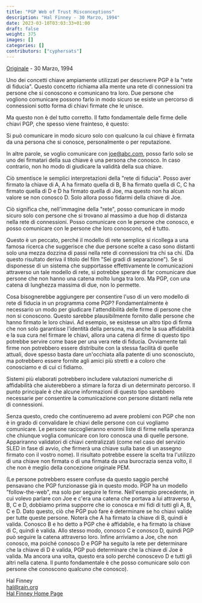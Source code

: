 ```yaml
---
title: "PGP Web of Trust Misconceptions"
description: "Hal Finney - 30 Marzo, 1994"
date: 2023-03-10T03:03:33+01:00
draft: false
weight: 375
images: []
categories: []
contributors: ["cyphersats"]
---
```


[Originale](https://web.archive.org/web/20041206213359/http://finney.org/~hal/web_of_trust.html) - 30 Marzo, 1994

Uno dei concetti chiave ampiamente utilizzati per descrivere PGP è la "rete di fiducia". Questo concetto richiama alla mente una rete di connessioni tra persone che si conoscono e comunicano tra loro. Due persone che vogliono comunicare possono farlo in modo sicuro se esiste un percorso di connessioni sotto forma di chiavi firmate che le unisce.

Ma questo non è del tutto corretto. Il fatto fondamentale delle firme delle chiavi PGP, che spesso viene frainteso, è questo:

Si può comunicare in modo sicuro solo con qualcuno la cui chiave è firmata da una persona che si conosce, personalmente o per reputazione.

In altre parole, se voglio comunicare con joe@abc.com, posso farlo solo se uno dei firmatari della sua chiave è una persona che conosco. In caso contrario, non ho modo di giudicare la validità della sua chiave.

Ciò smentisce le semplici interpretazioni della "rete di fiducia". Posso aver firmato la chiave di A, A ha firmato quella di B, B ha firmato quella di C, C ha firmato quella di D e D ha firmato quella di Joe, ma questo non ha alcun valore se non conosco D. Solo allora posso fidarmi della chiave di Joe.

Ciò significa che, nell'immagine della "rete", posso comunicare in modo sicuro solo con persone che si trovano al massimo a due hop di distanza nella rete di connessioni. Posso comunicare con le persone che conosco, e posso comunicare con le persone che loro conoscono, ed è tutto.

Questo è un peccato, perché il modello di rete semplice si ricollega a una famosa ricerca che suggerisce che due persone scelte a caso sono distanti solo una mezza dozzina di passi nella rete di connessioni tra chi sa chi. (Da questo risultato deriva il titolo del film "Sei gradi di separazione"). Se si disponesse di un sistema che supportasse effettivamente le comunicazioni attraverso un tale modello di rete, si potrebbe sperare di far comunicare due persone che non hanno una catena molto lunga tra loro. Ma PGP, con una catena di lunghezza massima di due, non lo permette.

Cosa bisognerebbe aggiungere per consentire l'uso di un vero modello di rete di fiducia in un programma come PGP? Fondamentalmente è necessario un modo per giudicare l'attendibilità delle firme di persone che non si conoscono. Questo sarebbe plausibilmente fornito dalle persone che hanno firmato le loro chiavi. Ad esempio, se esistesse un altro tipo di firma che non solo garantisse l'identità della persona, ma anche la sua affidabilità e la sua cura nel firmare le chiavi, allora una catena di firme di questo tipo potrebbe servire come base per una vera rete di fiducia. Ovviamente tali firme non potrebbero essere distribuite con la stessa facilità di quelle attuali, dove spesso basta dare un'occhiata alla patente di uno sconosciuto, ma potrebbero essere fornite agli amici più stretti e a coloro che conosciamo e di cui ci fidiamo.

Sistemi più elaborati potrebbero includere valutazioni numeriche di affidabilità che aiuterebbero a stimare la forza di un determinato percorso. Il punto principale è che alcune informazioni di questo tipo sarebbero necessarie per consentire la comunicazione con persone distanti nella rete di connessioni.

Senza questo, credo che continueremo ad avere problemi con PGP che non è in grado di convalidare le chiavi delle persone con cui vogliamo comunicare. Le persone raccoglieranno enormi liste di firme nella speranza che chiunque voglia comunicare con loro conosca una di quelle persone. Appariranno validatori di chiavi centralizzati (come nel caso del servizio SLED in fase di avvio, che firmerà una chiave sulla base di un assegno firmato con il vostro nome). Il risultato potrebbe essere la scelta tra l'utilizzo di una chiave non firmata o di una firmata da una burocrazia senza volto, il che non è meglio della concezione originale PEM.

(Le persone potrebbero essere confuse da questo saggio perché pensavano che PGP funzionasse già in questo modo. PGP ha un modello "follow-the-web", ma solo per seguire le firme. Nell'esempio precedente, in cui volevo parlare con Joe e c'era una catena che portava a lui attraverso A, B, C e D, dobbiamo prima supporre che io conosca e mi fidi di tutti gli A, B, C e D. Dato questo, ciò che PGP può fare è determinare se ho chiavi valide per tutte queste persone. Noterà che A ha firmato la chiave di B, quindi è valida. Conosco B e ho detto a PGP che è affidabile, e ha firmato la chiave di C, quindi è valida. Allo stesso modo, conosco C e conosco D, quindi PGP può seguire la catena attraverso loro. Infine arriviamo a Joe, che non conosco, ma poiché conosco D e PGP ha seguito la rete per determinare che la chiave di D è valida, PGP può determinare che la chiave di Joe è valida. Ma ancora una volta, questo era solo perché conoscevo D e tutti gli altri nella catena. Il punto fondamentale è che posso comunicare solo con persone che conoscono qualcuno che conosco).

Hal Finney<br>
hal@rain.org<br>
[Hal Finney Home Page](/cypherpunk/hal-finney/hal-finney-home-page)
